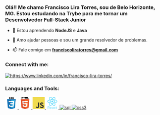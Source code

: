 <!-- [![Linkedin Badge](https://img.shields.io/badge/-LinkedIn-blue?style=flat-square&logo=Linkedin&logoColor=white&link=https://www.linkedin.com/in/fagnerpsantos/)](https://www.linkedin.com/in/fagnerpsantos/) -->

<h3>Olá!! Me chamo Francisco Lira Torres, sou de Belo Horizonte, MG. Estou estudando na Trybe para me tornar um Desenvolvedor Full-Stack Junior</h2>



- 🌱 Estou aprendendo **NodeJS** e **Java**

- 💬 Amo ajudar pessoas e sou um grande resolvedor de problemas.

- 📫 Fale comigo em **franciscoliratorres@gmail.com**

<h3 align="left">Connect with me:</h3>
<p align="left">
<a href="https://www.linkedin.com/in/francisco-lira-torres/" target="blank"><img align="center" src="https://cdn.jsdelivr.net/npm/simple-icons@3.0.1/icons/linkedin.svg" alt="https://www.linkedin.com/in/francisco-lira-torres/" height="30" width="40" /></a>
</p>

<h3 align="left">Languages and Tools:</h3>
<p align="left"> <a href="https://www.w3schools.com/css/" target="_blank"> <img src="https://raw.githubusercontent.com/devicons/devicon/master/icons/css3/css3-original-wordmark.svg" alt="css3" width="40" height="40"/> </a> <a href="https://www.w3.org/html/" target="_blank"> <img src="https://raw.githubusercontent.com/devicons/devicon/master/icons/html5/html5-original-wordmark.svg" alt="html5" width="40" height="40"/> </a> <a href="https://developer.mozilla.org/en-US/docs/Web/JavaScript" target="_blank"> <img src="https://raw.githubusercontent.com/devicons/devicon/master/icons/javascript/javascript-original.svg" alt="javascript" width="40" height="40"/> </a> <a href="https://reactjs.org/" target="_blank"> <img src="https://raw.githubusercontent.com/devicons/devicon/master/icons/react/react-original-wordmark.svg" alt="react" width="40" height="40"/> </a>
<a href="https://www.w3schools.com/sql/" target="_blank"> <img src="http://db4beginners.com/wp-content/uploads/2018/05/images.png" alt="sql" width="40" height="40"/> </a> <a href="https://docs.mongodb.com/" target="_blank"> <img src="https://media-exp1.licdn.com/dms/image/C560BAQGC029P7UbAMQ/company-logo_200_200/0/1562088387077?e=2159024400&v=beta&t=lEY4Obku1xJ3BB_BpN3Np9ILy8_zaB1_yjsfH9A57qs" alt="css3" width="40" height="40"/></p>

